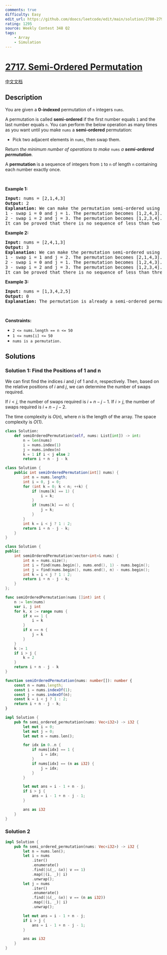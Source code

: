 ```yaml
---
comments: true
difficulty: Easy
edit_url: https://github.com/doocs/leetcode/edit/main/solution/2700-2799/2717.Semi-Ordered%20Permutation/README_EN.md
rating: 1295
source: Weekly Contest 348 Q2
tags:
    - Array
    - Simulation
---
```


# [2717. Semi-Ordered Permutation](https://leetcode.com/problems/semi-ordered-permutation)

[中文文档](/solution/2700-2799/2717.Semi-Ordered%20Permutation/README.md)

## Description

<p>You are given a <strong>0-indexed</strong> permutation of <code>n</code> integers <code>nums</code>.</p>

<p>A permutation is called <strong>semi-ordered</strong> if the first number equals <code>1</code> and the last number equals <code>n</code>. You can perform the below operation as many times as you want until you make <code>nums</code> a <strong>semi-ordered</strong> permutation:</p>

<ul>
	<li>Pick two adjacent elements in <code>nums</code>, then swap them.</li>
</ul>

<p>Return <em>the minimum number of operations to make </em><code>nums</code><em> a <strong>semi-ordered permutation</strong></em>.</p>

<p>A <strong>permutation</strong> is a sequence of integers from <code>1</code> to <code>n</code> of length <code>n</code> containing each number exactly once.</p>

<p>&nbsp;</p>
<p><strong class="example">Example 1:</strong></p>

<pre>
<strong>Input:</strong> nums = [2,1,4,3]
<strong>Output:</strong> 2
<strong>Explanation:</strong> We can make the permutation semi-ordered using these sequence of operations: 
1 - swap i = 0 and j = 1. The permutation becomes [1,2,4,3].
2 - swap i = 2 and j = 3. The permutation becomes [1,2,3,4].
It can be proved that there is no sequence of less than two operations that make nums a semi-ordered permutation. 
</pre>

<p><strong class="example">Example 2:</strong></p>

<pre>
<strong>Input:</strong> nums = [2,4,1,3]
<strong>Output:</strong> 3
<strong>Explanation:</strong> We can make the permutation semi-ordered using these sequence of operations:
1 - swap i = 1 and j = 2. The permutation becomes [2,1,4,3].
2 - swap i = 0 and j = 1. The permutation becomes [1,2,4,3].
3 - swap i = 2 and j = 3. The permutation becomes [1,2,3,4].
It can be proved that there is no sequence of less than three operations that make nums a semi-ordered permutation.
</pre>

<p><strong class="example">Example 3:</strong></p>

<pre>
<strong>Input:</strong> nums = [1,3,4,2,5]
<strong>Output:</strong> 0
<strong>Explanation:</strong> The permutation is already a semi-ordered permutation.
</pre>

<p>&nbsp;</p>
<p><strong>Constraints:</strong></p>

<ul>
	<li><code>2 &lt;= nums.length == n &lt;= 50</code></li>
	<li><code>1 &lt;= nums[i]&nbsp;&lt;= 50</code></li>
	<li><code>nums is a permutation.</code></li>
</ul>

## Solutions

### Solution 1: Find the Positions of 1 and n

We can first find the indices $i$ and $j$ of $1$ and $n$, respectively. Then, based on the relative positions of $i$ and $j$, we can determine the number of swaps required.

If $i < j$, the number of swaps required is $i + n - j - 1$. If $i > j$, the number of swaps required is $i + n - j - 2$.

The time complexity is $O(n)$, where $n$ is the length of the array. The space complexity is $O(1)$.

<!-- tabs:start -->

```python
class Solution:
    def semiOrderedPermutation(self, nums: List[int]) -> int:
        n = len(nums)
        i = nums.index(1)
        j = nums.index(n)
        k = 1 if i < j else 2
        return i + n - j - k
```

```java
class Solution {
    public int semiOrderedPermutation(int[] nums) {
        int n = nums.length;
        int i = 0, j = 0;
        for (int k = 0; k < n; ++k) {
            if (nums[k] == 1) {
                i = k;
            }
            if (nums[k] == n) {
                j = k;
            }
        }
        int k = i < j ? 1 : 2;
        return i + n - j - k;
    }
}
```

```cpp
class Solution {
public:
    int semiOrderedPermutation(vector<int>& nums) {
        int n = nums.size();
        int i = find(nums.begin(), nums.end(), 1) - nums.begin();
        int j = find(nums.begin(), nums.end(), n) - nums.begin();
        int k = i < j ? 1 : 2;
        return i + n - j - k;
    }
};
```

```go
func semiOrderedPermutation(nums []int) int {
	n := len(nums)
	var i, j int
	for k, x := range nums {
		if x == 1 {
			i = k
		}
		if x == n {
			j = k
		}
	}
	k := 1
	if i > j {
		k = 2
	}
	return i + n - j - k
}
```

```ts
function semiOrderedPermutation(nums: number[]): number {
    const n = nums.length;
    const i = nums.indexOf(1);
    const j = nums.indexOf(n);
    const k = i < j ? 1 : 2;
    return i + n - j - k;
}
```

```rust
impl Solution {
    pub fn semi_ordered_permutation(nums: Vec<i32>) -> i32 {
        let mut i = 0;
        let mut j = 0;
        let mut n = nums.len();

        for idx in 0..n {
            if nums[idx] == 1 {
                i = idx;
            }
            if nums[idx] == (n as i32) {
                j = idx;
            }
        }

        let mut ans = i - 1 + n - j;
        if i > j {
            ans = i - 1 + n - j - 1;
        }

        ans as i32
    }
}
```

<!-- tabs:end -->

### Solution 2

<!-- tabs:start -->

```rust
impl Solution {
    pub fn semi_ordered_permutation(nums: Vec<i32>) -> i32 {
        let n = nums.len();
        let i = nums
            .iter()
            .enumerate()
            .find(|&(_, &v)| v == 1)
            .map(|(i, _)| i)
            .unwrap();
        let j = nums
            .iter()
            .enumerate()
            .find(|&(_, &v)| v == (n as i32))
            .map(|(i, _)| i)
            .unwrap();

        let mut ans = i - 1 + n - j;
        if i > j {
            ans = i - 1 + n - j - 1;
        }

        ans as i32
    }
}
```

<!-- tabs:end -->

<!-- end -->
